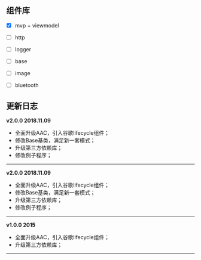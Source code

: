 ## 组件库
- [x] mvp + viewmodel
- [ ] http
- [ ] logger
- [ ] base
- [ ] image
- [ ] bluetooth


## 更新日志
**v2.0.0 2018.11.09**
- 全面升级AAC，引入谷歌lifecycle组件；
- 修改Base基类，满足新一套模式；
- 升级第三方依赖库；
- 修改例子程序；
---


**v2.0.0 2018.11.09**
- 全面升级AAC，引入谷歌lifecycle组件；
- 修改Base基类，满足新一套模式；
- 升级第三方依赖库；
- 修改例子程序；
---


**v1.0.0 2015**
- 全面升级AAC，引入谷歌lifecycle组件；
- 升级第三方依赖库；
---

